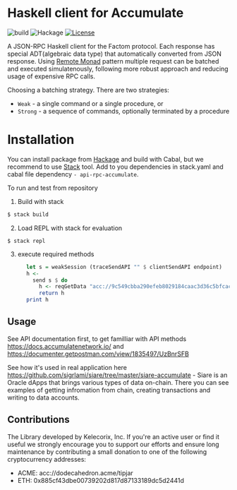 # Haskell client for Accumulate

![build](https://github.com/kelecorix/accumulate-haskell-client/workflows/build/badge.svg)
![Hackage](https://img.shields.io/hackage/v/api-rpc-accumulate)
[![License](https://img.shields.io/badge/license-MIT-blue.svg)](https://github.com/kelecorix/api-rpc-accumulate/blob/master/LICENSE)

A JSON-RPC Haskell client for the Factom protocol. Each response has special ADT(algebraic data type) that automatically converted from JSON response. Using [Remote Monad](https://ku-fpg.github.io/files/Gill-15-RemoteMonad.pdf) pattern multiple request can be batched and executed simulatenously, following more robust approach and reducing usage of expensive RPC calls.

Choosing a batching strategy. There are two strategies:
- `Weak`   - a single command or a single procedure, or
- `Strong` - a sequence of commands, optionally terminated by a procedure

# Installation

You can install package from [Hackage](https://hackage.haskell.org/package/api-rpc-accumulate) and build with Cabal, but we recommend to use [Stack](https://haskellstack.org) tool. Add to you dependencies in stack.yaml and cabal file dependency `- api-rpc-accumulate`.

To run and test from repository

1. Build with stack
```bash
$ stack build
```
2. Load REPL with stack for evaluation
```
$ stack repl
```

3. execute required methods


```haskell
      let s = weakSession (traceSendAPI "" $ clientSendAPI endpoint)
      h <-
        send s $ do
          h <- reqGetData "acc://9c549cbba290efeb8029184caac3d36c5bfcacb361a29282/ACME"
          return h
      print h
```

## Usage

See API documentation first, to get familliar with API methods https://docs.accumulatenetwork.io/ and https://documenter.getpostman.com/view/1835497/UzBnrSFB

See how it's used in real application here https://github.com/sigrlami/siare/tree/master/siare-accumulate - Siare is an Oracle dApps that brings various types of data on-chain. There you can see examples of getting infromation from chain, creating transactions and writing to data accounts.

## Contributions

The Library developed by Kelecorix, Inc. If you're an active user or find it useful we strongly encourage you to support our efforts and ensure long maintenance by contributing a small donation to one of the following cryptocurrency addresses:

- ACME: acc://dodecahedron.acme/tipjar
- ETH: 0x885cf43dbe00739202d817d87133189dc5d2441d

